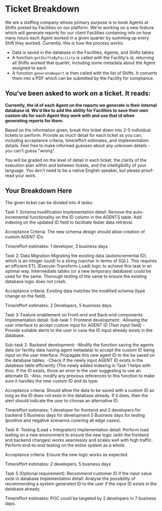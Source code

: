 # Ticket Breakdown
We are a staffing company whose primary purpose is to book Agents at Shifts posted by Facilities on our platform. We're working on a new feature which will generate reports for our client Facilities containing info on how many hours each Agent worked in a given quarter by summing up every Shift they worked. Currently, this is how the process works:

- Data is saved in the database in the Facilities, Agents, and Shifts tables
- A function `getShiftsByFacility` is called with the Facility's id, returning all Shifts worked that quarter, including some metadata about the Agent assigned to each
- A function `generateReport` is then called with the list of Shifts. It converts them into a PDF which can be submitted by the Facility for compliance.

## You've been asked to work on a ticket. It reads:

**Currently, the id of each Agent on the reports we generate is their internal database id. We'd like to add the ability for Facilities to save their own custom ids for each Agent they work with and use that id when generating reports for them.**


Based on the information given, break this ticket down into 2-5 individual tickets to perform. Provide as much detail for each ticket as you can, including acceptance criteria, time/effort estimates, and implementation details. Feel free to make informed guesses about any unknown details - you can't guess "wrong".


You will be graded on the level of detail in each ticket, the clarity of the execution plan within and between tickets, and the intelligibility of your language. You don't need to be a native English speaker, but please proof-read your work.

## Your Breakdown Here

The given ticket can be divided into 4 tasks:

Task 1: Schema modification
Implementation detail:
Remove the auto-incremental functionality on the ID column in the AGENTS table.
Add indexing on the updated ID field to facilitate faster data retrieval.

Acceptance Criteria:
The new schema design should allow creation of custom AGENT IDs.

Time/effort estimates:
1 developer, 3 business days



Task 2: Data Migration
Migrating the existing data (autoincremental ID), which is an integer (uuid) to a string (varchar in terms of SQL). This requires an efficient ETL (Execute-Transform-Load) logic to achieve this task in an optimal way. Intermediate tables (or a new temporary database) could be used for the same. Thorough testing of the same to ensure the existing database logic does not crash.

Acceptance criteria: 
Existing data matches the modified schema (type change on the field).

Time/effort estimates:
2 Developers, 5 business days.



Task 3: Feature enablement on Front-end and Back-end components
Implementation detail:
Sub-task 1: Frontend development:
	-Allowing the user interface to accept custom input for AGENT ID (Text input field)
	-Provide suitable alerts to the user in case the ID input already exists in the database. 

Sub-task 2: Backend development:
	-Modify the function saving the agents data (or facility data having agent metadata) to accept the custom ID being input on the user interface. Propagate this new agent ID to the be saved on the database tables. 
	-Check if the newly input AGENT ID exists in the database table efficiently (The newly added indexing in Task 1 helps with this). If the ID exists, throw an error to the user suggesting to use an alternate ID. 
	-Also, modify any previous references to this function to make sure it handles the new custom ID and its type.

Acceptance criteria:
Should allow the data to be saved with a custom ID as long as the ID does not exist in the database already. If it does, then the alert should indicate the user to choose an alternative ID. 

Time/effort estimates:
1 developer for frontend and 2 developers for backend
5 Business days for development
5 Business days for testing (positive and negative scenarios covering all edge cases).



Task 4: Testing (Load + Integration)
Implementation detail:
Perform load testing on a new environment to ensure the new logic (with the frontend and backend changes) works seamlessly and scales well with high traffic. 
Perform end-to-end testing on the entire system as a whole. 


Acceptance criteria:
Ensure the new logic works as expected.

Time/effort estimates:
2 developers, 5 business days


Task 5 (Optional requirement): Recommend customer ID if the input value exist in database
Implementation detail:
Analyse the possibility of recommending a system generated ID to the user if the input ID exists in the database already. 

Time/effort estimates:
POC could be targeted by 2 developers in 7 business days. 

